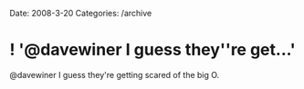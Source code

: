 Date: 2008-3-20
Categories: /archive

# ! '@davewiner I guess they''re get...'

@davewiner I guess they're getting scared of the big O.
